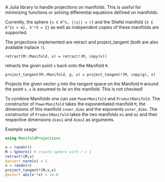A Julia library to handle projections on manifolds. This is useful for minimizing functions or solving differential equations defined on manifolds.

Currently, the sphere `{x ∈ K^n, ||x|| = r}` and the Stiefel manifold `{X ∈ K^{n × m}, X'*X = I}` as well as independent copies of these manifolds are supported.

The projections implemented are retract and project_tangent (both are also available inplace `!`).
```
retract(M::Manifold, x) = retract!(M, copy(x))
```
retracts the given point `x` back onto the Manifold `M`.
```
project_tangent(M::Manifold, g, x) = project_tangent!(M, copy(g), x)
```
Projects the given vector `g` into the tangent space on the Manifold `M` around the point `x`.
`x` is assumed to lie on the manifold. This is not checked!

To combine Manifolds one can use `PowerManifold` and `ProductManifold`.
The constructor of `PowerManifold` takes the exponentiated manifold `M`, the dimensions of this manifold `inner_dims` and the exponents `outer_dims`.
The constructor of `ProductManifold` takes the two manifolds `m1` and `m2` and their respective dimensions `dims1` and `dims2` as arguments.

Example usage:

```julia
using ManifoldProjections

x = randn(4)
M = Sphere() # create sphere with r = 1
retract!(M,x)
@assert norm(x) ≈ 1
v = randn(4)
project_tangent!(M,v,x)
@assert abs(v'*x) < 1e-8
```
